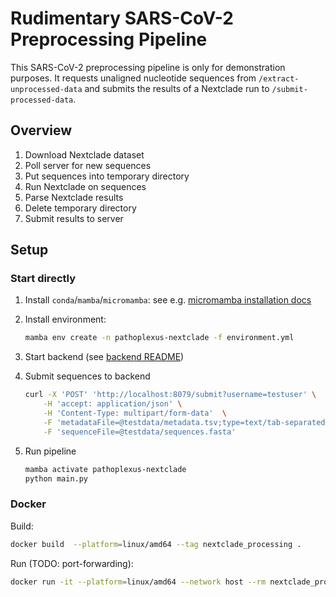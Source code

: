 # Rudimentary SARS-CoV-2 Preprocessing Pipeline

This SARS-CoV-2 preprocessing pipeline is only for demonstration purposes. It requests unaligned nucleotide sequences from `/extract-unprocessed-data` and submits the results of a Nextclade run to `/submit-processed-data`.

## Overview

1. Download Nextclade dataset
1. Poll server for new sequences
1. Put sequences into temporary directory
1. Run Nextclade on sequences
1. Parse Nextclade results
1. Delete temporary directory
1. Submit results to server

## Setup

### Start directly

1. Install `conda`/`mamba`/`micromamba`: see e.g. [micromamba installation docs](https://mamba.readthedocs.io/en/latest/micromamba-installation.html#umamba-install)
2. Install environment:

    ```bash
    mamba env create -n pathoplexus-nextclade -f environment.yml
    ```

3. Start backend (see [backend README](../backend/README.md))
4. Submit sequences to backend

    ```bash
    curl -X 'POST' 'http://localhost:8079/submit?username=testuser' \
        -H 'accept: application/json' \
        -H 'Content-Type: multipart/form-data'  \
        -F 'metadataFile=@testdata/metadata.tsv;type=text/tab-separated-values' \
        -F 'sequenceFile=@testdata/sequences.fasta'
    ```

5. Run pipeline

    ```bash
    mamba activate pathoplexus-nextclade
    python main.py
    ```

### Docker

Build:

```bash
docker build  --platform=linux/amd64 --tag nextclade_processing .
```

Run (TODO: port-forwarding):

```bash
docker run -it --platform=linux/amd64 --network host --rm nextclade_processing python main.py
```
